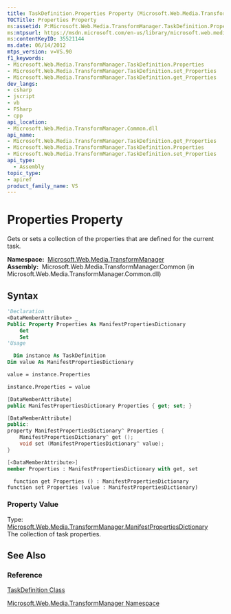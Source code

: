```yaml
---
title: TaskDefinition.Properties Property (Microsoft.Web.Media.TransformManager)
TOCTitle: Properties Property
ms:assetid: P:Microsoft.Web.Media.TransformManager.TaskDefinition.Properties
ms:mtpsurl: https://msdn.microsoft.com/en-us/library/microsoft.web.media.transformmanager.taskdefinition.properties(v=VS.90)
ms:contentKeyID: 35521144
ms.date: 06/14/2012
mtps_version: v=VS.90
f1_keywords:
- Microsoft.Web.Media.TransformManager.TaskDefinition.Properties
- Microsoft.Web.Media.TransformManager.TaskDefinition.set_Properties
- Microsoft.Web.Media.TransformManager.TaskDefinition.get_Properties
dev_langs:
- csharp
- jscript
- vb
- FSharp
- cpp
api_location:
- Microsoft.Web.Media.TransformManager.Common.dll
api_name:
- Microsoft.Web.Media.TransformManager.TaskDefinition.get_Properties
- Microsoft.Web.Media.TransformManager.TaskDefinition.Properties
- Microsoft.Web.Media.TransformManager.TaskDefinition.set_Properties
api_type:
  - Assembly
topic_type:
- apiref
product_family_name: VS
---
```


# Properties Property

Gets or sets a collection of the properties that are defined for the current task.

**Namespace:**  [Microsoft.Web.Media.TransformManager](microsoft-web-media-transformmanager-namespace.md)  
**Assembly:**  Microsoft.Web.Media.TransformManager.Common (in Microsoft.Web.Media.TransformManager.Common.dll)

## Syntax

```vb
'Declaration
<DataMemberAttribute> _
Public Property Properties As ManifestPropertiesDictionary
    Get
    Set
'Usage

  Dim instance As TaskDefinition
Dim value As ManifestPropertiesDictionary

value = instance.Properties

instance.Properties = value
```

```csharp
[DataMemberAttribute]
public ManifestPropertiesDictionary Properties { get; set; }
```

```cpp
[DataMemberAttribute]
public:
property ManifestPropertiesDictionary^ Properties {
    ManifestPropertiesDictionary^ get ();
    void set (ManifestPropertiesDictionary^ value);
}
```

``` fsharp
[<DataMemberAttribute>]
member Properties : ManifestPropertiesDictionary with get, set
```

```jscript
  function get Properties () : ManifestPropertiesDictionary
function set Properties (value : ManifestPropertiesDictionary)
```

### Property Value

Type: [Microsoft.Web.Media.TransformManager.ManifestPropertiesDictionary](manifestpropertiesdictionary-class-microsoft-web-media-transformmanager.md)  
The collection of task properties.  

## See Also

### Reference

[TaskDefinition Class](taskdefinition-class-microsoft-web-media-transformmanager.md)

[Microsoft.Web.Media.TransformManager Namespace](microsoft-web-media-transformmanager-namespace.md)


